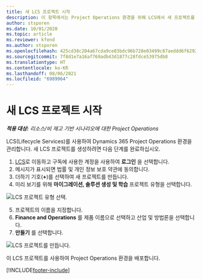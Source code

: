 ```yaml
---
title: 새 LCS 프로젝트 시작
description: 이 항목에서는 Project Operations 환경을 위해 LCS에서 새 프로젝트를 만드는 방법에 대한 정보를 제공합니다.
author: stsporen
ms.date: 10/01/2020
ms.topic: article
ms.reviewer: kfend
ms.author: stsporen
ms.openlocfilehash: 425cd38c204a67cda9ce03bdc96b728e03499c87aeddd6f62924b57e16b21167
ms.sourcegitcommit: 7f8d1e7a16af769adb43d1877c28fdce53975db8
ms.translationtype: HT
ms.contentlocale: ko-KR
ms.lasthandoff: 08/06/2021
ms.locfileid: "6989964"
---
```

# <a name="start-a-new-lcs-project"></a>새 LCS 프로젝트 시작

_**적용 대상:** 리소스/비 재고 기반 시나리오에 대한 Project Operations_

LCS(Lifecycle Services)를 사용하여 Dynamics 365 Project Operations 환경을 관리합니다. 새 LCS 프로젝트를 생성하려면 다음 단계를 완료하십시오.

1. [LCS](https://lcs.dynamics.com/Logon/Index)로 이동하고 구독에 사용한 계정을 사용하여 **로그인** 을 선택합니다.
2. 메시지가 표시되면 법률 및 개인 정보 보호 약관에 동의합니다.
3. 더하기 기호(**+**)를 선택하여 새 프로젝트를 만듭니다.
4. 미리 보기를 위해 **마이그레이션, 솔루션 생성 및 학습** 프로젝트 유형을 선택합니다.

  ![LCS 프로젝트 유형 선택.](./media/create-lcs-1.png)

5. 프로젝트의 이름을 지정합니다. 
6. **Finance and Operations** 를 제품 이름으로 선택하고 산업 및 방법론을 선택합니다. 
7. **만들기** 를 선택합니다.

![LCS 프로젝트를 만듭니다.](./media/create-lcs-2.png)

이 LCS 프로젝트를 사용하여 Project Operations 환경을 배포합니다.



[!INCLUDE[footer-include](../includes/footer-banner.md)]
